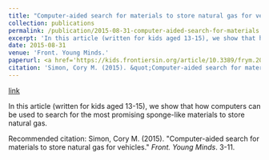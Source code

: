 ```yaml
---
title: "Computer-aided search for materials to store natural gas for vehicles"
collection: publications
permalink: /publication/2015-08-31-computer-aided-search-for-materials
excerpt: 'In this article (written for kids aged 13-15), we show that how computers can be used to search for the most promising sponge-like materials to store natural gas.'
date: 2015-08-31
venue: 'Front. Young Minds.'
paperurl: <a href='https://kids.frontiersin.org/article/10.3389/frym.2015.00011'>link</a>
citation: 'Simon, Cory M. (2015). &quot;Computer-aided search for materials to store natural gas for vehicles.&quot; <i>Front. Young Minds</i>. 3-11.'
---
```


<a href='https://kids.frontiersin.org/article/10.3389/frym.2015.00011'>link</a>

In this article (written for kids aged 13-15), we show that how computers can be used to search for the most promising sponge-like materials to store natural gas.

Recommended citation: Simon, Cory M. (2015). "Computer-aided search for materials to store natural gas for vehicles." <i>Front. Young Minds</i>. 3-11.